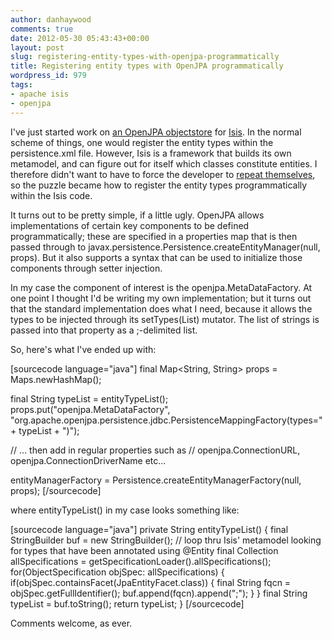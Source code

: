 ```yaml
---
author: danhaywood
comments: true
date: 2012-05-30 05:43:43+00:00
layout: post
slug: registering-entity-types-with-openjpa-programmatically
title: Registering entity types with OpenJPA programmatically
wordpress_id: 979
tags:
- apache isis
- openjpa
---
```


I've just started work on [an OpenJPA objectstore](https://issues.apache.org/jira/browse/ISIS-48) for [Isis](incubator.apache.org/isis).  In the normal scheme of things, one would register the entity types within the persistence.xml file.  However, Isis is a framework that builds its own metamodel, and can figure out for itself which classes constitute entities.   I therefore didn't want to have to force the developer to [repeat themselves](http://en.wikipedia.org/wiki/Don't_repeat_yourself), so the puzzle became how to register the entity types programmatically within the Isis code.<!-- more -->




It turns out to be pretty simple, if a little ugly.  OpenJPA allows implementations of certain key components to be defined programmatically; these are specified in a properties map that is then passed through to javax.persistence.Persistence.createEntityManager(null, props).  But it also supports a syntax that can be used to initialize those components through setter injection.




In my case the component of interest is the openjpa.MetaDataFactory.  At one point I thought I'd be writing my own implementation; but it turns out that the standard implementation does what I need, because it allows the types to be injected through its setTypes(List<String>) mutator.  The list of strings is passed into that property as a ;-delimited list.




So, here's what I've ended up with:

[sourcecode language="java"]
final Map<String, String> props = Maps.newHashMap();

final String typeList = entityTypeList();
props.put("openjpa.MetaDataFactory",
  "org.apache.openjpa.persistence.jdbc.PersistenceMappingFactory(types=" + typeList + ")");

// ... then add in regular properties such as 
// openjpa.ConnectionURL, openjpa.ConnectionDriverName etc...
            
entityManagerFactory = Persistence.createEntityManagerFactory(null, props);
[/sourcecode]

where entityTypeList() in my case looks something like:

[sourcecode language="java"]
private String entityTypeList() {
    final StringBuilder buf = new StringBuilder();
    // loop thru Isis' metamodel looking for types that have been annotated using @Entity
    final Collection<ObjectSpecification> allSpecifications = 
        getSpecificationLoader().allSpecifications();
    for(ObjectSpecification objSpec: allSpecifications) {
        if(objSpec.containsFacet(JpaEntityFacet.class)) {
            final String fqcn = objSpec.getFullIdentifier();
            buf.append(fqcn).append(";");
        }
    }
    final String typeList = buf.toString();
    return typeList;
}
[/sourcecode]




Comments welcome, as ever.
